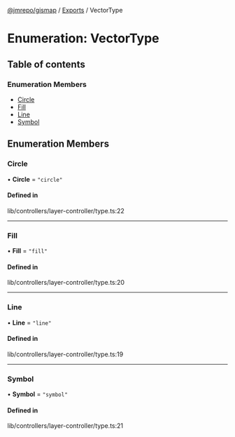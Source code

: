 [@jmrepo/gismap](../README.md) / [Exports](../modules.md) / VectorType

# Enumeration: VectorType

## Table of contents

### Enumeration Members

-   [Circle](VectorType.md#circle)
-   [Fill](VectorType.md#fill)
-   [Line](VectorType.md#line)
-   [Symbol](VectorType.md#symbol)

## Enumeration Members

### Circle

• **Circle** = `"circle"`

#### Defined in

lib/controllers/layer-controller/type.ts:22

---

### Fill

• **Fill** = `"fill"`

#### Defined in

lib/controllers/layer-controller/type.ts:20

---

### Line

• **Line** = `"line"`

#### Defined in

lib/controllers/layer-controller/type.ts:19

---

### Symbol

• **Symbol** = `"symbol"`

#### Defined in

lib/controllers/layer-controller/type.ts:21
